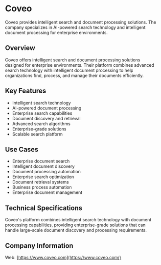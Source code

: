 # Coveo

Coveo provides intelligent search and document processing solutions. The company specializes in AI-powered search technology and intelligent document processing for enterprise environments.

## Overview

Coveo offers intelligent search and document processing solutions designed for enterprise environments. Their platform combines advanced search technology with intelligent document processing to help organizations find, process, and manage their documents efficiently.

## Key Features

- Intelligent search technology
- AI-powered document processing
- Enterprise search capabilities
- Document discovery and retrieval
- Advanced search algorithms
- Enterprise-grade solutions
- Scalable search platform

## Use Cases

- Enterprise document search
- Intelligent document discovery
- Document processing automation
- Enterprise search optimization
- Document retrieval systems
- Business process automation
- Enterprise document management

## Technical Specifications

Coveo's platform combines intelligent search technology with document processing capabilities, providing enterprise-grade solutions that can handle large-scale document discovery and processing requirements.

## Company Information

Web: [https://www.coveo.com](https://www.coveo.com/) 